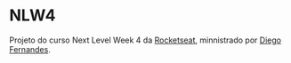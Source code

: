 # NLW4

Projeto do curso Next Level Week 4 da [Rocketseat](https://rocketseat.com.br/), minnistrado por [Diego Fernandes](https://github.com/diego3g).
